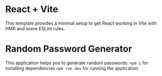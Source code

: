 # React + Vite

This template provides a minimal setup to get React working in Vite with HMR and some ESLint rules.
 
 # Random Password Generator

 This application helps you to generate random passwords.
 `npm i` for installing dependencies
 `npm run dev` for running the application